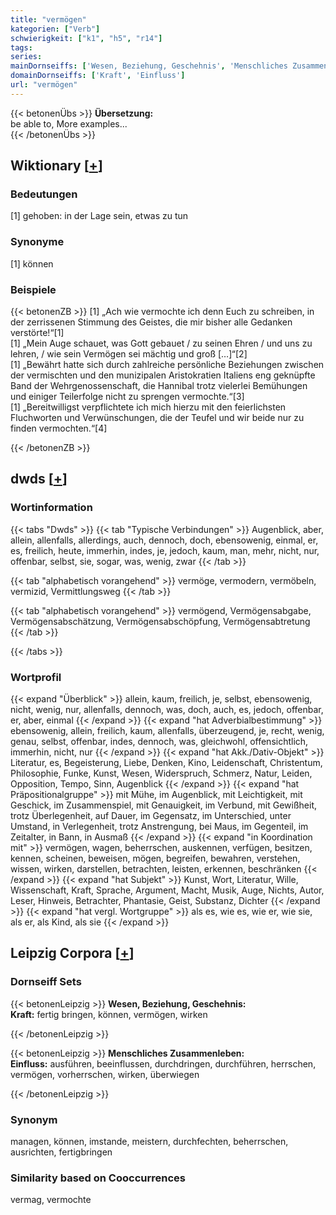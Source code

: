 ```yaml
---
title: "vermögen"
kategorien: ["Verb"]
schwierigkeit: ["k1", "h5", "r14"]
tags:
series:
mainDornseiffs: ['Wesen, Beziehung, Geschehnis', 'Menschliches Zusammenleben']
domainDornseiffs: ['Kraft', 'Einfluss']
url: "vermögen"
---
```


{{< betonenÜbs >}}
**Übersetzung:**  
be able to, More examples...  
{{< /betonenÜbs >}}

## Wiktionary [[+](https://de.wiktionary.org/wiki/vermögen)]

### Bedeutungen
[1] gehoben: in der Lage sein, etwas zu tun  

### Synonyme
[1] können  

### Beispiele
{{< betonenZB >}}
[1] „Ach wie vermochte ich denn Euch zu schreiben, in der zerrissenen Stimmung des Geistes, die mir bisher alle Gedanken verstörte!“[1]  
[1] „Mein Auge schauet, was Gott gebauet / zu seinen Ehren / und uns zu lehren, / wie sein Vermögen sei mächtig und groß […]“[2]  
[1] „Bewährt hatte sich durch zahlreiche persönliche Beziehungen zwischen der vermischten und den munizipalen Aristokratien Italiens eng geknüpfte Band der Wehrgenossenschaft, die Hannibal trotz vielerlei Bemühungen und einiger Teilerfolge nicht zu sprengen vermochte.“[3]  
[1] „Bereitwilligst verpflichtete ich mich hierzu mit den feierlichsten Fluchworten und Verwünschungen, die der Teufel und wir beide nur zu finden vermochten.“[4]  

{{< /betonenZB >}}


## dwds [[+](https://www.dwds.de/wb/vermögen)]

### Wortinformation
{{< tabs "Dwds" >}}
{{< tab "Typische Verbindungen" >}}
Augenblick, aber, allein, allenfalls, allerdings, auch, dennoch, doch, ebensowenig, einmal, er, es, freilich, heute, immerhin, indes, je, jedoch, kaum, man, mehr, nicht, nur, offenbar, selbst, sie, sogar, was, wenig, zwar
{{< /tab >}}

{{< tab "alphabetisch vorangehend" >}}
vermöge, vermodern, vermöbeln, vermizid, Vermittlungsweg
{{< /tab >}}

{{< tab "alphabetisch vorangehend" >}}
vermögend, Vermögensabgabe, Vermögensabschätzung, Vermögensabschöpfung, Vermögensabtretung
{{< /tab >}}

{{< /tabs >}}

### Wortprofil
{{< expand "Überblick" >}} allein, kaum, freilich, je, selbst, ebensowenig, nicht, wenig, nur, allenfalls, dennoch, was, doch, auch, es, jedoch, offenbar, er, aber, einmal {{< /expand >}}
{{< expand "hat Adverbialbestimmung" >}} ebensowenig, allein, freilich, kaum, allenfalls, überzeugend, je, recht, wenig, genau, selbst, offenbar, indes, dennoch, was, gleichwohl, offensichtlich, immerhin, nicht, nur {{< /expand >}}
{{< expand "hat Akk./Dativ-Objekt" >}} Literatur, es, Begeisterung, Liebe, Denken, Kino, Leidenschaft, Christentum, Philosophie, Funke, Kunst, Wesen, Widerspruch, Schmerz, Natur, Leiden, Opposition, Tempo, Sinn, Augenblick {{< /expand >}}
{{< expand "hat Präpositionalgruppe" >}} mit Mühe, im Augenblick, mit Leichtigkeit, mit Geschick, im Zusammenspiel, mit Genauigkeit, im Verbund, mit Gewißheit, trotz Überlegenheit, auf Dauer, im Gegensatz, im Unterschied, unter Umstand, in Verlegenheit, trotz Anstrengung, bei Maus, im Gegenteil, im Zeitalter, in Bann, in Ausmaß {{< /expand >}}
{{< expand "in Koordination mit" >}} vermögen, wagen, beherrschen, auskennen, verfügen, besitzen, kennen, scheinen, beweisen, mögen, begreifen, bewahren, verstehen, wissen, wirken, darstellen, betrachten, leisten, erkennen, beschränken {{< /expand >}}
{{< expand "hat Subjekt" >}} Kunst, Wort, Literatur, Wille, Wissenschaft, Kraft, Sprache, Argument, Macht, Musik, Auge, Nichts, Autor, Leser, Hinweis, Betrachter, Phantasie, Geist, Substanz, Dichter {{< /expand >}}
{{< expand "hat vergl. Wortgruppe" >}} als es, wie es, wie er, wie sie, als er, als Kind, als sie {{< /expand >}}

## Leipzig Corpora [[+](https://corpora.uni-leipzig.de/en/res?word=vermögen&corpusId=deu_newscrawl-public_2018)]

### Dornseiff Sets
{{< betonenLeipzig >}}
**Wesen, Beziehung, Geschehnis:**  
**Kraft:** fertig bringen, können, vermögen, wirken  

{{< /betonenLeipzig >}}


{{< betonenLeipzig >}}
**Menschliches Zusammenleben:**  
**Einfluss:** ausführen, beeinflussen, durchdringen, durchführen, herrschen, vermögen, vorherrschen, wirken, überwiegen  

{{< /betonenLeipzig >}}

### Synonym
managen, können, imstande, meistern, durchfechten, beherrschen, ausrichten, fertigbringen


### Similarity based on Cooccurrences
vermag, vermochte

